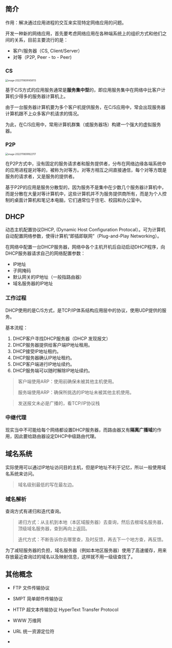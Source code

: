 ## 简介

 作用：解决通过应用进程的交互来实现特定网络应用的问题。

开发一种新的网络应用，首先要考虑网络应用在各种端系统上的组织方式和他们之间的关系，目前主要流行的是：

- 客户/服务器（CS, Client/Server）
- 对等（P2P, Peer - to - Peer)

### CS

  <img src="http://pic.shixiaocaia.fun/202211180914977.png" alt="image-20221118091458113" style="zoom:50%;" />

基于C/S方式的应用服务通常是**服务集中型**的，即应用服务集中在网络中比客户计算机少得多的服务器计算机上。

由于一台服务器计算机要为多个客户机提供服务，在C/S应用中，常会出现服务器计算机跟不上众多客户机请求的情况。

为此，在C/S应用中，常用计算机群集（或服务器场）构建一个强大的虚拟服务器。

### P2P

<img src="http://pic.shixiaocaia.fun/202211180918259.png" alt="image-20221118091822117" style="zoom:50%;" />

在P2P方式中，没有固定的服务请求者和服务提供者，分布在网络边缘各端系统中的应用进程是对等的，被称为对等方。对等方相互之间直接通信，每个对等方既是服务的请求者，又是服务的提供者。

基于P2P的应用是服务分散型的，因为服务不是集中在少数几个服务器计算机中，而是分散在大量对等计算机中，这些计算机并不为服务提供商所有，而是为个人控制的桌面计算机和笔记本电脑，它们通常位于住宅、校园和办公室中。

## DHCP

动态主机配置协议DHCP, (Dynamic Host Configuration Protocal）。可为计算机自动配置网络参数，使得计算机“即插即联网”（Plug-and-Play Networking）。

在网络中配置一台DHCP服务器，网络中各个主机开机后自动启动DHCP程序，向DHCP服务器请求自己的网络配置参数：

- IP地址
- 子网掩码
- 默认网关的IP地址（一般指路由器）
- 域名服务器的IP地址

### 工作过程

DHCP使用的是C/S方式，是TCP/IP体系结构应用层中的协议，使用UDP提供的服务。

基本流程：

1. DHCP客户寻找DHCP服务器（DHCP 发现报文）
2. DHCP服务器提供给客户端IP地址租用。
3. DHCP接受IP地址租约。
4. DHCP服务器确认IP地址租约。
5. DHCP客户端进行IP地址续约。
6. DHCP服务端可以随时解除IP地址续约。

> 客户端使用ARP：使用前确保未被其他主机使用。
>
> 服务端使用ARP：确保所挑选的IP地址未被其他主机使用。

> 发送报文未必是广播的，看TCP/IP协议栈

### 中继代理

现实当中不可能给每个网络都设置DHCP服务器，而路由器又有**隔离广播域**的作用，因此要给路由器设定DHCP中级路由代理。

## 域名系统

实际使用可以通过IP地址访问目的主机，但是IP地址不利于记忆，所以一般使用域名系统来访问。

> 域名级别最低的写在最左边。

### 域名解析

查询方式有递归和迭代查询。

> 递归方式：从主机到本地（本区域服务器）去查询，然后去根域名服务器，顶级域名服务器，查到再向上返回。
>
> 迭代方式：不断告诉你去哪里查，及时反馈，再去下一个地方查，再反馈。

 为了减轻服务器的负担，域名服务器（例如本地区服务器）使用了高速缓存，用来存放最近查询过的域名以及映射信息，这样就不用一级级查找了。

## 其他概念

- FTP 文件传输协议

- SMPT 简单邮件传输协议

- HTTP 超文本传输协议 HyperText Transfer Protocol

- WWW 万维网

- URL 统一资源定位符
- 
